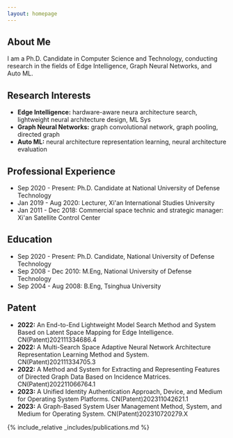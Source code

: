 ```yaml
---
layout: homepage
---
```


## About Me

I am a Ph.D. Candidate in Computer Science and Technology, conducting research in the fields of Edge Intelligence, Graph Neural Networks, and Auto ML.

## Research Interests

- **Edge Intelligence:** hardware-aware neura architecture search, lightweight neural architecture design, ML Sys
- **Graph Neural Networks:** graph convolutional network, graph pooling, directed graph
- **Auto ML:** neural architecture representation learning, neural architecture evaluation

## Professional Experience
- Sep 2020 - Present: Ph.D. Candidate at National University of Defense Technology
- Jan 2019 - Aug 2020: Lecturer, Xi'an International Studies University
- Jan 2011 - Dec 2018: Commercial space technic and strategic manager: Xi'an Satellite Control Center

## Education
- Sep 2020 - Present: Ph.D. Candidate, National University of Defense Technology
- Sep 2008 - Dec 2010: M.Eng, National University of Defense Technology
- Sep 2004 - Aug 2008: B.Eng, Tsinghua University

## Patent
- **2022:** An End-to-End Lightweight Model Search Method and System Based on Latent Space Mapping for Edge Intelligence. CN(Patent)202111334686.4
- **2022:** A Multi-Search Space Adaptive Neural Network Architecture Representation Learning Method and System. CN(Patent)202111334705.3
- **2022:** A Method and System for Extracting and Representing Features of Directed Graph Data Based on Incidence Matrices. CN(Patent)202211066764.1
- **2023:** A Unified Identity Authentication Approach, Device, and Medium for Operating System Platforms. CN(Patent)202311042621.1
- **2023:** A Graph-Based System User Management Method, System, and Medium for Operating System. CN(Patent)202310720279.X

{% include_relative _includes/publications.md %}
